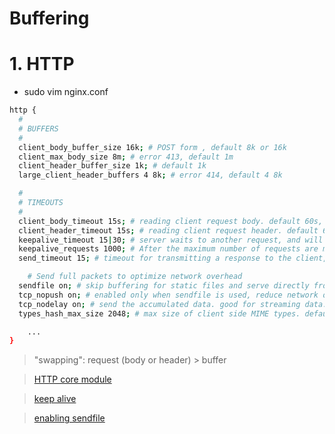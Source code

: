 # Buffering <!-- omit in toc -->

# 1. HTTP
- sudo vim nginx.conf
```sh
http {
  #
  # BUFFERS
  #
  client_body_buffer_size 16k; # POST form , default 8k or 16k
  client_max_body_size 8m; # error 413, default 1m
  client_header_buffer_size 1k; # default 1k
  large_client_header_buffers 4 8k; # error 414, default 4 8k

  #
  # TIMEOUTS
  #
  client_body_timeout 15s; # reading client request body. default 60s, error 408
  client_header_timeout 15s; # reading client request header. default 60s, error 408
  keepalive_timeout 15|30; # server waits to another request, and will close connection (tcp - tls) after this time, default 75s
  keepalive_requests 1000; # After the maximum number of requests are made, the connection is closed. default 1000
  send_timeout 15; # timeout for transmitting a response to the client, default 60s

	# Send full packets to optimize network overhead
  sendfile on; # skip buffering for static files and serve directly from disk, default off, sendfile_max_chunk 2m;
  tcp_nopush on; # enabled only when sendfile is used, reduce network overhead.
  tcp_nodelay on; # send the accumulated data. good for streaming data. default off.
  types_hash_max_size 2048; # max size of client side MIME types. default 512.

	...
}
```
>  "swapping":  request (body or header) > buffer

> [HTTP core module](https://nginx.org/en/docs/http/ngx_http_core_module.html)

> [keep alive](https://www.ruby-forum.com/t/what-exactly-does-keepalive-timeout-work/244801)

> [enabling sendfile](https://docs.nginx.com/nginx/admin-guide/web-server/serving-static-content/#enabling-sendfile)



